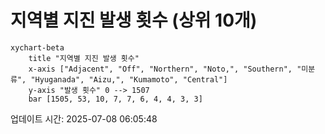 # 지역별 지진 발생 횟수 (상위 10개)

```mermaid
xychart-beta
    title "지역별 지진 발생 횟수"
    x-axis ["Adjacent", "Off", "Northern", "Noto,", "Southern", "미분류", "Hyuganada", "Aizu,", "Kumamoto", "Central"]
    y-axis "발생 횟수" 0 --> 1507
    bar [1505, 53, 10, 7, 7, 6, 4, 4, 3, 3]
```

업데이트 시간: 2025-07-08 06:05:48
